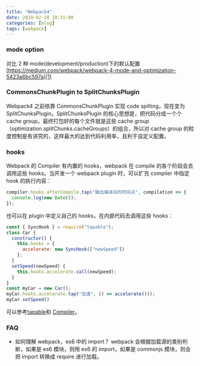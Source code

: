 ```yaml
---
title: "Webpack4"
date: 2019-02-28 18:31:00
categories: [blog]
tags: [webpack]
---
```


### mode option

对比 2 种 mode(development/production)下的默认配置  
[https://medium.com/webpack/webpack-4-mode-and-optimization-5423a6bc597a](1)

[1]: https://medium.com/webpack/webpack-4-mode-and-optimization-5423a6bc597a

### CommonsChunkPlugin to SplitChunksPlugin

Webpack4 之前依靠 CommonsChunkPlugin 实现 code spilting，现在变为 SplitChunksPlugin。SplitChunksPlugin 的核心思想是，把代码分成一个个 cache group，最终打包好的每个文件就是这些 cache group（optimization.splitChunks.cacheGroups）的组合，所以对 cache group 的粒度控制是有讲究的，这样最大的达到代码利用率，且利于自定义配置。

### hooks

Webpack 的 Compiler 有内置的 hooks，webpack 在 compile 的各个阶段会去调用这些 hooks。当开发一个 webpack plugin 时，可以扩充 compiler 中指定 hook 的执行内容：

```js
compiler.hooks.afterCompile.tap("输出编译后的时间点", compilation => {
  console.log(new Date());
});
```

也可以在 plugin 中定义自己的 hooks，在内部代码去调用这些 hooks：

```js
const { SyncHook } = require("tapable");
class Car {
  constructor() {
    this.hooks = {
      accelerate: new SyncHook(["newSpeed"])
    };
  }
  setSpeed(newSpeed) {
    this.hooks.accelerate.call(newSpeed);
  }
}
const myCar = new Car();
myCar.hooks.accelerate.tap("加速", () => accelerate()));
myCar.setSpeed()
```

可以参考[tapable](https://github.com/webpack/tapable)和 [Compiler](https://github.com/webpack/webpack/blob/master/lib/Compiler.js)。

### FAQ

- 如何理解 webpack，es6 中的 import？
  webpack 会根据加载源的类别判断，如果是 es6 模块，则用 es6 的 import，如果是 commonjs 模块，则会把 import 转换成 require 进行加载。
